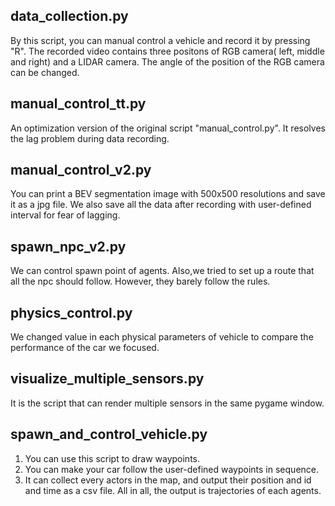  ## data_collection.py
 By this script, you can manual control a vehicle and record it by pressing "R". The recorded video contains three positons of RGB camera( left, middle and right) and a LIDAR camera. The angle of the position of the RGB camera can be changed.
 ## manual_control_tt.py
 An optimization version of the original script "manual_control.py". It resolves the lag problem during data recording. 
 ## manual_control_v2.py
 You can print a BEV segmentation image with 500x500 resolutions and save it as a jpg file. We also save all the data after recording with user-defined interval for fear of lagging.
 ## spawn_npc_v2.py
 We can control spawn point of agents. Also,we tried to set up a route that all the npc should follow. However, they barely follow the rules.
 ## physics_control.py 
 We changed value in each physical parameters of vehicle to compare the performance of the car we focused.
 ## visualize_multiple_sensors.py
 It is the script that can render multiple sensors in the same pygame window.
 ## spawn_and_control_vehicle.py
 1. You can use this script to draw waypoints.  
 2. You can make your car follow the user-defined waypoints in sequence.  
 3. It can collect every actors in the map, and output their position and id and time as a csv file. All in all, the output is trajectories of each agents.
